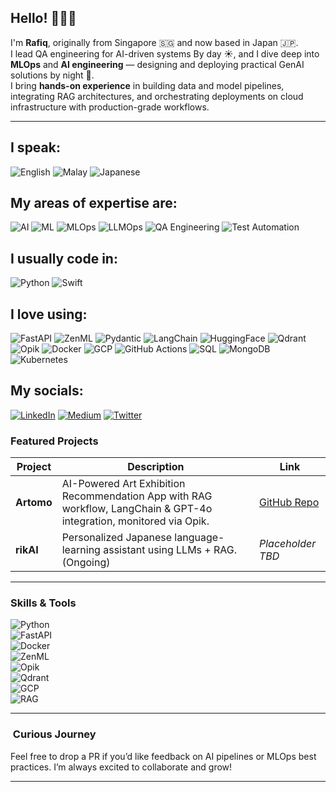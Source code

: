 <!-- Title & Intro -->
## Hello! 🙋🏻‍♂️  
I'm **Rafiq**, originally from Singapore 🇸🇬 and now based in Japan 🇯🇵.  
I lead QA engineering for AI-driven systems By day ☀️, and I dive deep into **MLOps** and **AI engineering** — designing and deploying practical GenAI solutions by night 🌙.  
I bring **hands-on experience** in building data and model pipelines, integrating RAG architectures, and orchestrating deployments on cloud infrastructure with production-grade workflows.

---
## I speak:
![English](https://img.shields.io/badge/-ENGLISH-black?style=for-the-badge)
![Malay](https://img.shields.io/badge/-MALAY-black?style=for-the-badge)
![Japanese](https://img.shields.io/badge/-JAPANESE%20(N3)-black?style=for-the-badge)

## My areas of expertise are:
![AI](https://img.shields.io/badge/-AI-black?style=for-the-badge)
![ML](https://img.shields.io/badge/-ML-black?style=for-the-badge)
![MLOps](https://img.shields.io/badge/-MLOps-black?style=for-the-badge)
![LLMOps](https://img.shields.io/badge/-LLMOps-black?style=for-the-badge)
![QA Engineering](https://img.shields.io/badge/-QA%20Engineering-black?style=for-the-badge)
![Test Automation](https://img.shields.io/badge/-Test%20Automation-black?style=for-the-badge)

## I usually code in:
![Python](https://img.shields.io/badge/-Python-black?style=for-the-badge&logo=python&logoColor=3670A0)
![Swift](https://img.shields.io/badge/-Swift-black?style=for-the-badge&logo=swift&logoColor=F05138)

## I love using:
![FastAPI](https://img.shields.io/badge/-FastAPI-black?style=for-the-badge&logo=fastapi)
![ZenML](https://img.shields.io/badge/-ZenML-black?style=for-the-badge&logo=zenml&logoColor=F58220)
![Pydantic](https://img.shields.io/badge/-pydantic-black?style=for-the-badge&logo=pydantic&logoColor=E92063)
![LangChain](https://img.shields.io/badge/-LangChain-black?style=for-the-badge&logo=langchain&logoColor=1C3C3C)
![HuggingFace](https://img.shields.io/badge/-HuggingFace-black?style=for-the-badge&logo=huggingface)
![Qdrant](https://img.shields.io/badge/-Qdrant-black?style=for-the-badge)
![Opik](https://img.shields.io/badge/-Opik-black?style=for-the-badge)
![Docker](https://img.shields.io/badge/-Docker-black?style=for-the-badge&logo=docker)
![GCP](https://img.shields.io/badge/-GCP-black?style=for-the-badge&logo=googlecloud)
![GitHub Actions](https://img.shields.io/badge/-GitHub%20Actions-black?style=for-the-badge&logo=githubactions)
![SQL](https://img.shields.io/badge/-SQL-black?style=for-the-badge)
![MongoDB](https://img.shields.io/badge/-MongoDB-black?style=for-the-badge&logo=mongodb)
![Kubernetes](https://img.shields.io/badge/-Kubernetes-black?style=for-the-badge&logo=kubernetes)

## My socials:
[![LinkedIn](https://img.shields.io/badge/-LinkedIn-black?style=for-the-badge&logo=linkedin)](https://www.linkedin.com/in/rafiq-rifhan/)
[![Medium](https://img.shields.io/badge/-Medium-black?style=for-the-badge&logo=medium)](https://medium.com/@rifhanrosman)
[![Twitter](https://img.shields.io/badge/-x-black?style=for-the-badge&logo=x)](https://x.com/RifhanMd13979)
###  Featured Projects  

| Project | Description | Link |
|--------|-------------|------|
| **Artomo** | AI-Powered Art Exhibition Recommendation App with RAG workflow, LangChain & GPT-4o integration, monitored via Opik. | [GitHub Repo](https://github.com/Rafiq6581/Gallery-Recommender-PublicVer) |
| **rikAI** | Personalized Japanese language-learning assistant using LLMs + RAG. (Ongoing) | *Placeholder TBD* |

---

###  Skills & Tools  
![Python](https://img.shields.io/badge/Language-Python-blue)  
![FastAPI](https://img.shields.io/badge/Framework-FastAPI-green)  
![Docker](https://img.shields.io/badge/Container-Docker-blue)  
![ZenML](https://img.shields.io/badge/Workflow-ZenML-orange)  
![Opik](https://img.shields.io/badge/Tracking-Opik-brightgreen)  
![Qdrant](https://img.shields.io/badge/VectorDB-Qdrant-yellow)  
![GCP](https://img.shields.io/badge/Cloud-GCP-lightgray)  
![RAG](https://img.shields.io/badge/Pattern-RAG-red)  
<!-- Add more as needed -->

---

### ​ Curious Journey  
Feel free to drop a PR if you’d like feedback on AI pipelines or MLOps best practices. I’m always excited to collaborate and grow!

---
